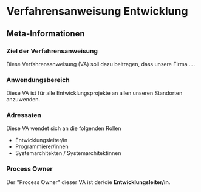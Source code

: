 # Verfahrensanweisung Entwicklung

## Meta-Informationen

### Ziel der Verfahrensanweisung

Diese Verfahrensanweisung (VA) soll dazu beitragen, dass unsere Firma ....

### Anwendungsbereich

Diese VA ist für alle Entwicklungsprojekte an allen unseren Standorten anzuwenden.

### Adressaten 

Diese VA wendet sich an die folgenden Rollen

- Entwicklungsleiter/in
- Programmierer/innen
- Systemarchitekten / Systemarchitektinnen

### Process Owner

Der "Process Owner" dieser VA ist der/die **Entwicklungsleiter/in**.
